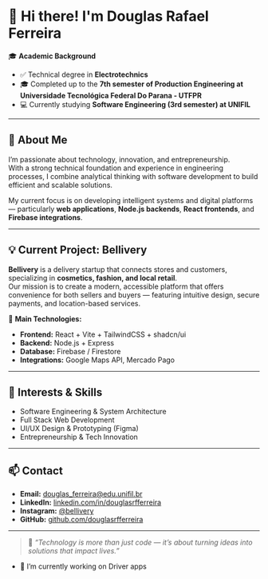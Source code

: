 # 👋 Hi there! I'm Douglas Rafael Ferreira

🎓 **Academic Background**
- ✅ Technical degree in **Electrotechnics**
- 🎓 Completed up to the **7th semester of Production Engineering at Universidade Tecnológica Federal Do Parana - UTFPR**
- 💻 Currently studying **Software Engineering (3rd semester) at UNIFIL**

---

## 🚀 About Me

I’m passionate about technology, innovation, and entrepreneurship.  
With a strong technical foundation and experience in engineering processes, I combine analytical thinking with software development to build efficient and scalable solutions.

My current focus is on developing intelligent systems and digital platforms — particularly **web applications**, **Node.js backends**, **React frontends**, and **Firebase integrations**.

---

## 💡 Current Project: **Bellivery**

**Bellivery** is a delivery startup that connects stores and customers, specializing in **cosmetics, fashion, and local retail**.  
Our mission is to create a modern, accessible platform that offers convenience for both sellers and buyers — featuring intuitive design, secure payments, and location-based services.

📱 **Main Technologies:**
- **Frontend:** React + Vite + TailwindCSS + shadcn/ui  
- **Backend:** Node.js + Express  
- **Database:** Firebase / Firestore  
- **Integrations:** Google Maps API, Mercado Pago  

---

## 🧠 Interests & Skills

- Software Engineering & System Architecture    
- Full Stack Web Development  
- UI/UX Design & Prototyping (Figma)  
- Entrepreneurship & Tech Innovation  

---

## 📫 Contact

- **Email:** douglas_ferreira@edu.unifil.br  
- **LinkedIn:** [linkedin.com/in/douglasrfferreira](https://linkedin.com/in/douglasrfferreira)  
- **Instagram:** [@bellivery](https://instagram.com/belliveryy)  
- **GitHub:** [github.com/douglasrfferreira](www.linkedin.com/in/douglas-rafael-ferreira-681759145)

---

> 💬 _“Technology is more than just code — it’s about turning ideas into solutions that impact lives.”_


- 🔭 I’m currently working on Driver apps 


